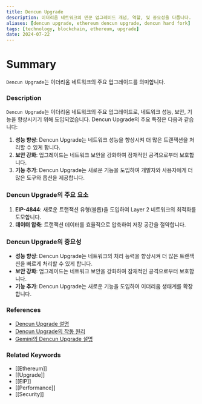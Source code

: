 ```yaml
---
title: Dencun Upgrade
description: 이더리움 네트워크의 덴쿤 업그레이드 개념, 역할, 및 중요성을 다룹니다.
aliases: [dencun upgrade, ethereum dencun upgrade, dencun hard fork]
tags: [technology, blockchain, ethereum, upgrade]
date: 2024-07-22
---
```

# Summary

`Dencun Upgrade`는 이더리움 네트워크의 주요 업그레이드를 의미합니다.

### Description

`Dencun Upgrade`는 이더리움 네트워크의 주요 업그레이드로, 네트워크 성능, 보안, 기능을 향상시키기 위해 도입되었습니다. Dencun Upgrade의 주요 특징은 다음과 같습니다:

1. **성능 향상**: Dencun Upgrade는 네트워크 성능을 향상시켜 더 많은 트랜잭션을 처리할 수 있게 합니다.
2. **보안 강화**: 업그레이드는 네트워크 보안을 강화하여 잠재적인 공격으로부터 보호합니다.
3. **기능 추가**: Dencun Upgrade는 새로운 기능을 도입하여 개발자와 사용자에게 더 많은 도구와 옵션을 제공합니다.

### Dencun Upgrade의 주요 요소

1. **EIP-4844**: 새로운 트랜잭션 유형(블롭)을 도입하여 Layer 2 네트워크의 최적화를 도모합니다.
2. **데이터 압축**: 트랜잭션 데이터를 효율적으로 압축하여 저장 공간을 절약합니다.

### Dencun Upgrade의 중요성

- **성능 향상**: Dencun Upgrade는 네트워크의 처리 능력을 향상시켜 더 많은 트랜잭션을 빠르게 처리할 수 있게 합니다.
- **보안 강화**: 업그레이드는 네트워크 보안을 강화하여 잠재적인 공격으로부터 보호합니다.
- **기능 추가**: Dencun Upgrade는 새로운 기능을 도입하여 이더리움 생태계를 확장합니다.

### References

- [Dencun Upgrade 설명](https://en.wikipedia.org/wiki/Ethereum#Dencun_Upgrade)
- [Dencun Upgrade의 작동 원리](https://ethereum.org/en/glossary/#dencun-upgrade)
- [Gemini의 Dencun Upgrade 설명](https://www.gemini.com/cryptopedia/search?query=dencun-upgrade)

### Related Keywords

- [[Ethereum]]
- [[Upgrade]]
- [[EIP]]
- [[Performance]]
- [[Security]]

